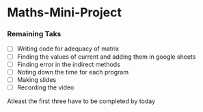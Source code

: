 # Maths-Mini-Project

### Remaining Taks

- [ ] Writing code for adequacy of matrix
- [ ] Finding the values of current and adding them in google sheets
- [ ] Finding error in the indirect methods
- [ ] Noting down the time for each program
- [ ] Making slides
- [ ] Recording the video

Atleast the first three have to be completed by today
